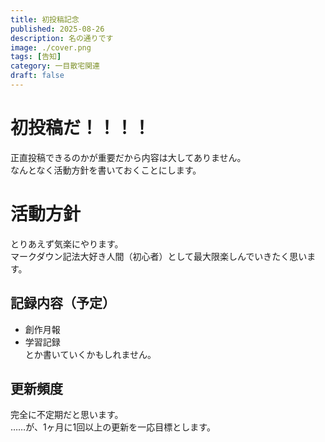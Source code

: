 ```yaml
---
title: 初投稿記念
published: 2025-08-26
description: 名の通りです
image: ./cover.png
tags: [告知]
category: 一目散宅関連
draft: false
---
```


# 初投稿だ！！！！
正直投稿できるのかが重要だから内容は大してありません。<br />
なんとなく活動方針を書いておくことにします。<br />

# 活動方針
とりあえず気楽にやります。<br />
マークダウン記法大好き人間（初心者）として最大限楽しんでいきたく思います。<br />

## 記録内容（予定）
- 創作月報
- 学習記録<br />
とか書いていくかもしれません。

## 更新頻度
完全に不定期だと思います。<br />
……が、1ヶ月に1回以上の更新を一応目標とします。
